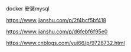 docker 安装mysql



https://www.jianshu.com/p/2f4bcf5bf418

https://www.jianshu.com/p/d6febf6f95e0

https://www.cnblogs.com/yui66/p/9728732.html